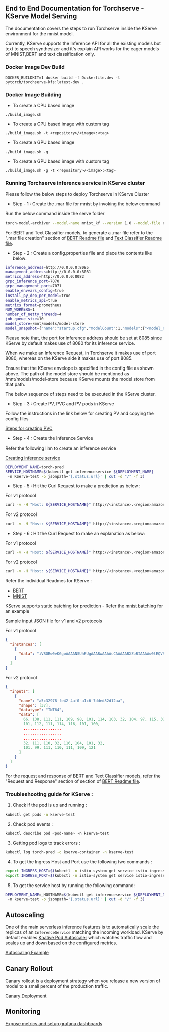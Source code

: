 ## End to End Documentation for Torchserve - KServe Model Serving

The documentation covers the steps to run Torchserve inside the KServe environment for the mnist model.

Currently, KServe supports the Inference API for all the existing models but text to speech synthesizer and it's explain API works for the eager models of MNIST,BERT and text classification only.

### Docker Image Dev Build

```
DOCKER_BUILDKIT=1 docker build -f Dockerfile.dev -t pytorch/torchserve-kfs:latest-dev .
```

### Docker Image Building

- To create a CPU based image

```
./build_image.sh
```

- To create a CPU based image with custom tag

```
./build_image.sh -t <repository>/<image>:<tag>
```

- To create a GPU based image

```
./build_image.sh -g
```

- To create a GPU based image with custom tag

```
./build_image.sh -g -t <repository>/<image>:<tag>
```

### Running Torchserve inference service in KServe cluster

Please follow the below steps to deploy Torchserve in KServe Cluster

- Step - 1 : Create the .mar file for mnist by invoking the below command

Run the below command inside the serve folder

```bash
torch-model-archiver --model-name mnist_kf --version 1.0 --model-file examples/image_classifier/mnist/mnist.py --serialized-file examples/image_classifier/mnist/mnist_cnn.pt --handler  examples/image_classifier/mnist/mnist_handler.py
```

For BERT and Text Classifier models, to generate a .mar file refer to the ".mar file creation" section of [BERT Readme file](https://github.com/pytorch/serve/blob/master/kubernetes/kserve/Huggingface_readme.md#mar-file-creation) and [Text Classifier Readme file](https://github.com/pytorch/serve/blob/master/kubernetes/kserve/text_classifier_readme.md#mar-file-creation).

- Step - 2 : Create a config.properties file and place the contents like below:

```bash
inference_address=http://0.0.0.0:8085
management_address=http://0.0.0.0:8081
metrics_address=http://0.0.0.0:8082
grpc_inference_port=7070
grpc_management_port=7071
enable_envvars_config=true
install_py_dep_per_model=true
enable_metrics_api=true
metrics_format=prometheus
NUM_WORKERS=1
number_of_netty_threads=4
job_queue_size=10
model_store=/mnt/models/model-store
model_snapshot={"name":"startup.cfg","modelCount":1,"models":{"<model_name>":{"1.0":{"defaultVersion":true,"marName":"<name of the mar file.>","minWorkers":1,"maxWorkers":5,"batchSize":1,"maxBatchDelay":5000,"responseTimeout":120}}}}
```

Please note that, the port for inference address should be set at 8085 since KServe by default makes use of 8080 for its inference service.

When we make an Inference Request, in Torchserve it makes use of port 8080, whereas on the KServe side it makes use of port 8085.

Ensure that the KServe envelope is specified in the config file as shown above. The path of the model store should be mentioned as /mnt/models/model-store because KServe mounts the model store from that path.

The below sequence of steps need to be executed in the KServe cluster.

- Step - 3 : Create PV, PVC and PV pods in KServe

Follow the instructions in the link below for creating PV and copying the config files

[Steps for creating PVC](https://github.com/kserve/kserve/blob/master/docs/samples/v1beta1/torchserve/model-archiver/README.md)


* Step - 4 : Create the Inference Service

Refer the following linn to create an inference service

[Creating inference service](https://github.com/kserve/kserve/blob/master/docs/samples/v1beta1/torchserve/README.md#create-the-inferenceservice)

```bash
DEPLOYMENT_NAME=torch-pred
SERVICE_HOSTNAME=$(kubectl get inferenceservice ${DEPLOYMENT_NAME}
 -n KServe-test -o jsonpath='{.status.url}' | cut -d "/" -f 3)
```

* Step - 5 : Hit the Curl Request to make a prediction as below :

For v1 protocol

```bash
curl -v -H "Host: ${SERVICE_HOSTNAME}" http://<instance>.<region>amazonaws.com/v1/models/<model-name>:predict -d @<path-to-input-file>
```

For v2 protocol

```bash
curl -v -H "Host: ${SERVICE_HOSTNAME}" http://<instance>.<region>amazonaws.com/v2/models/<model-name>/infer -d @<path-to-input-file>
```

* Step - 6 : Hit the Curl Request to make an explanation as below:

For v1 protocol

```bash
curl -v -H "Host: ${SERVICE_HOSTNAME}" http://<instance>.<region>amazonaws.com/v1/models/<model-name>:explain -d @<path-to-input-file>
```

For v2 protocol

```bash
curl -v -H "Host: ${SERVICE_HOSTNAME}" http://<instance>.<region>amazonaws.com/v2/models/<model-name>/explain -d @<path-to-input-file>
```

Refer the individual Readmes for KServe :

* [BERT](https://github.com/kserve/kserve/tree/master/docs/samples/v1beta1/torchserve/bert#readme)
* [MNIST](https://github.com/kserve/kserve/blob/master/docs/samples/v1beta1/torchserve/README.md)

KServe supports static batching for prediction - Refer the [mnist batching](https://github.com/pytorch/serve/blob/master/kubernetes/kserve/mnist_readme.md#Static-batching) for an example

Sample input JSON file for v1 and v2 protocols 

For v1 protocol

```json
{
  "instances": [
    {
      "data": "iVBORw0eKGgoAAAANSUhEUgAAABwAAAAcCAAAAABXZoBIAAAAw0lEQVR4nGNgGFggVVj4/y8Q2GOR83n+58/fP0DwcSqmpNN7oOTJw6f+/H2pjUU2JCSEk0EWqN0cl828e/FIxvz9/9cCh1zS5z9/G9mwyzl/+PNnKQ45nyNAr9ThMHQ/UG4tDofuB4bQIhz6fIBenMWJQ+7Vn7+zeLCbKXv6z59NOPQVgsIcW4QA9YFi6wNQLrKwsBebW/68DJ388Nun5XFocrqvIFH59+XhBAxThTfeB0r+vP/QHbuDCgr2JmOXoSsAAKK7bU3vISS4AAAAAElFTkSuQmCC"
    }
  ]
}
```

For v2 protocol

```json
{
  "inputs": [
    {
      "name": "a5c32978-fe42-4af0-a1c6-7dded82d12aa",
      "shape": [37],
      "datatype": "INT64",
      "data": [
        66, 108, 111, 111, 109, 98, 101, 114, 103, 32, 104, 97, 115, 32, 114,
        101, 112, 111, 114, 116, 101, 100, 
        .................
        .................
        .................
        32, 111, 110, 32, 116, 104, 101, 32,
        101, 99, 111, 110, 111, 109, 121
      ]
    }
  ]
}
```

For the request and response of BERT and Text Classifier models, refer the "Request and Response" section of section of [BERT Readme file](https://github.com/pytorch/serve/blob/master/kubernetes/kserve/Huggingface_readme.md#request-and-response).

### Troubleshooting guide for KServe :

1. Check if the pod is up and running :

```bash
kubectl get pods -n kserve-test
```

2. Check pod events :

```bash
kubectl describe pod <pod-name> -n kserve-test
```

3. Getting pod logs to track errors :

```bash
kubectl log torch-pred -c kserve-container -n kserve-test
```

4. To get the Ingress Host and Port use the following two commands :

```bash
export INGRESS_HOST=$(kubectl -n istio-system get service istio-ingressgateway -o jsonpath='{.status.loadBalancer.ingress[0].hostname}')
export INGRESS_PORT=$(kubectl -n istio-system get service istio-ingressgateway -o jsonpath='{.spec.ports[?(@.name=="http2")].port}')
```

5. To get the service host by running the following command:

```bash
DEPLOYMENT_NAME=_HOSTNAME=$(kubectl get inferenceservice ${DEPLOYMENT_NAME}
 -n kserve-test -o jsonpath='{.status.url}' | cut -d "/" -f 3)
```

## Autoscaling
One of the main serverless inference features is to automatically scale the replicas of an `InferenceService` matching the incoming workload.
KServe by default enables [Knative Pod Autoscaler](https://knative.dev/docs/serving/autoscaling/) which watches traffic flow and scales up and down
based on the configured metrics.

[Autoscaling Example](https://github.com/kserve/kserve/blob/master/docs/samples/v1beta1/torchserve/autoscaling/README.md)

## Canary Rollout
Canary rollout is a deployment strategy when you release a new version of model to a small percent of the production traffic.

[Canary Deployment](https://github.com/kserve/kserve/blob/master/docs/samples/v1beta1/torchserve/canary/README.md)

## Monitoring
[Expose metrics and setup grafana dashboards](https://github.com/kserve/kserve/blob/master/docs/samples/v1beta1/torchserve/metrics/README.md)
